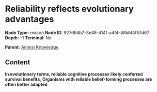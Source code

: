 # Reliability reflects evolutionary advantages

**Node Type:** reason
**Node ID:** 927d94b7-3e48-4141-a4f4-48bbf4f53d67
**Depth:** -1
**Terminal:** No

**Parent:** [Animal Knowledge](animal-knowledge.md)

## Content

**In evolutionary terms, reliable cognitive processes likely conferred survival benefits**, **Organisms with reliable belief-forming processes are often better adapted**
